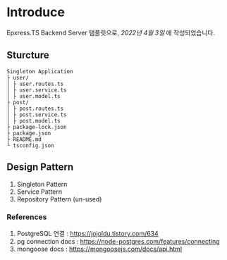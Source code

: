 # Introduce

Epxress.TS Backend Server 탬플릿으로, _2022년 4월 3일_ 에 작성되었습니다.

## Sturcture

```
Singleton Application
├ user/
│ ├ user.routes.ts
│ ├ user.service.ts
│ ├ user.model.ts
├ post/
│ ├ post.routes.ts
│ ├ post.service.ts
│ ├ post.model.ts
├ package-lock.json
├ package.json
├ README.md
└ tsconfig.json
```

## Design Pattern

1. Singleton Pattern
2. Service Pattern
3. Repository Pattern (un-used)

### References

1. PostgreSQL 연결 : https://jojoldu.tistory.com/634
2. pg connection docs : https://node-postgres.com/features/connecting
3. mongoose docs : https://mongoosejs.com/docs/api.html